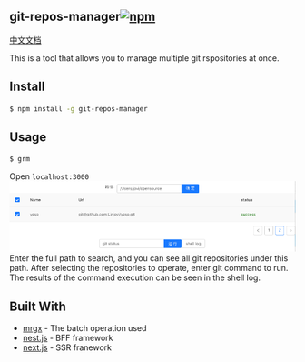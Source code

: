 ## git-repos-manager[![npm](https://img.shields.io/npm/v/yoso.svg?maxAge=2592000)](https://www.npmjs.com/package/git-repos-manager)
[中文文档](./README_zh.md)

This is a tool that allows you to manage multiple git rspositories at once.

## Install

```bash
$ npm install -g git-repos-manager
```
## Usage

```bash
$ grm
```
Open ```localhost:3000```
![](https://raw.githubusercontent.com/Linjovi/myPic/master/img/20190802175751.png)
Enter the full path to search, and you can see all git repositories under this path. After selecting the repositories to operate, enter git command to run.
The results of the command execution can be seen in the shell log.

## Built With
- [mrgx](https://github.com/brizer/multi-repo-git) - The batch operation used
- [nest.js](https://github.com/nestjs/nest) - BFF framework
- [next.js](https://github.com/zeit/next.js) - SSR franework